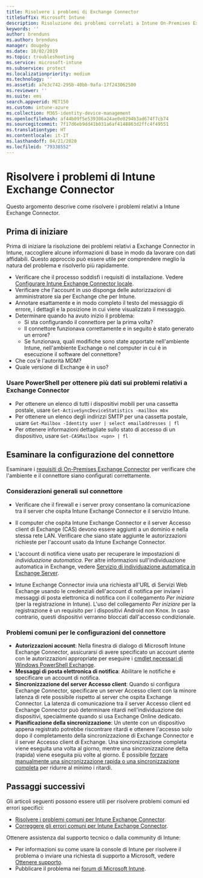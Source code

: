 ```yaml
---
title: Risolvere i problemi di Exchange Connector
titleSuffix: Microsoft Intune
description: Risoluzione dei problemi correlati a Intune On-Premises Exchange Connector.
keywords: ''
author: brenduns
ms.author: brenduns
manager: dougeby
ms.date: 10/02/2019
ms.topic: troubleshooting
ms.service: microsoft-intune
ms.subservice: protect
ms.localizationpriority: medium
ms.technology: ''
ms.assetid: a7e3c742-295b-40bb-9afa-17f243062500
ms.reviewer: ''
ms.suite: ems
search.appverid: MET150
ms.custom: intune-azure
ms.collection: M365-identity-device-management
ms.openlocfilehash: af44b09f5e539306a24ae0e0294b3ad674f7cb74
ms.sourcegitcommit: 7f17d6eb9dd41b031a6af4148863d2ffc4f49551
ms.translationtype: HT
ms.contentlocale: it-IT
ms.lasthandoff: 04/21/2020
ms.locfileid: "79338552"
---
```

# <a name="troubleshoot-the-intune-exchange-connector"></a>Risolvere i problemi di Intune Exchange Connector

Questo argomento descrive come risolvere i problemi relativi a Intune Exchange Connector.

## <a name="before-you-start"></a>Prima di iniziare

Prima di iniziare la risoluzione dei problemi relativi a Exchange Connector in Intune, raccogliere alcune informazioni di base in modo da lavorare con dati affidabili. Questo approccio può essere utile per comprendere meglio la natura del problema e risolverlo più rapidamente.

- Verificare che il processo soddisfi i requisiti di installazione. Vedere [Configurare Intune Exchange Connector locale](exchange-connector-install.md).
- Verificare che l'account in uso disponga delle autorizzazioni di amministratore sia per Exchange che per Intune.
- Annotare esattamente e in modo completo il testo del messaggio di errore, i dettagli e la posizione in cui viene visualizzato il messaggio.
- Determinare quando ha avuto inizio il problema: 
  - Si sta configurando il connettore per la prima volta? 
  - Il connettore funzionava correttamente e in seguito è stato generato un errore?
  - Se funzionava, quali modifiche sono state apportate nell'ambiente Intune, nell'ambiente Exchange o nel computer in cui è in esecuzione il software del connettore?
- Che cos'è l'autorità MDM?
- Quale versione di Exchange è in uso?

### <a name="use-powershell-to-get-more-data-on-exchange-connector-issues"></a>Usare PowerShell per ottenere più dati sui problemi relativi a Exchange Connector

- Per ottenere un elenco di tutti i dispositivi mobili per una cassetta postale, usare `Get-ActiveSyncDeviceStatistics -mailbox mbx`
- Per ottenere un elenco degli indirizzi SMTP per una cassetta postale, usare `Get-Mailbox -Identity user | select emailaddresses | fl`
- Per ottenere informazioni dettagliate sullo stato di accesso di un dispositivo, usare `Get-CASMailbox <upn> | fl`

## <a name="review-the-connector-configuration"></a>Esaminare la configurazione del connettore

Esaminare i [requisiti di On-Premises Exchange Connector](exchange-connector-install.md#intune-exchange-connector-requirements) per verificare che l'ambiente e il connettore siano configurati correttamente. 

### <a name="general-considerations-for-the-connector"></a>Considerazioni generali sul connettore

- Verificare che il firewall e i server proxy consentano la comunicazione tra il server che ospita Intune Exchange Connector e il servizio Intune.

- Il computer che ospita Intune Exchange Connector e il server Accesso client di Exchange (CAS) devono essere aggiunti a un dominio e nella stessa rete LAN. Verificare che siano state aggiunte le autorizzazioni richieste per l'account usato da Intune Exchange Connector.

- L'account di notifica viene usato per recuperare le impostazioni di *individuazione automatica*. Per altre informazioni sull'individuazione automatica in Exchange, vedere [Servizio di individuazione automatica in Exchange Server](https://docs.microsoft.com/exchange/architecture/client-access/autodiscover?view=exchserver-2016).

- Intune Exchange Connector invia una richiesta all'URL di Servizi Web Exchange usando le credenziali dell'account di notifica per inviare i messaggi di posta elettronica di notifica con il collegamento *Per iniziare* (per la registrazione in Intune). L'uso del collegamento *Per iniziare* per la registrazione è un requisito per i dispositivi Android non Knox. In caso contrario, questi dispositivi verranno bloccati dall'accesso condizionale.

### <a name="common-issues-for-connector-configurations"></a>Problemi comuni per le configurazioni del connettore

- **Autorizzazioni account**: Nella finestra di dialogo di Microsoft Intune Exchange Connector, assicurarsi di avere specificato un account utente con le autorizzazioni appropriate per eseguire i [cmdlet necessari di Windows PowerShell Exchange](exchange-connector-install.md#exchange-cmdlet-requirements).
- **Messaggi di posta elettronica di notifica**: Abilitare le notifiche e specificare un account di notifica.
- **Sincronizzazione del server Accesso client**: Quando si configura Exchange Connector, specificare un server Accesso client con la minore latenza di rete possibile rispetto al server che ospita Exchange Connector. La latenza di comunicazione tra il server Accesso client ed Exchange Connector può determinare ritardi nell'individuazione dei dispositivi, specialmente quando si usa Exchange Online dedicato.
- **Pianificazione della sincronizzazione**: Un utente con un dispositivo appena registrato potrebbe riscontrare ritardi e ottenere l'accesso solo dopo il completamento della sincronizzazione di Exchange Connector e il server Accesso client di Exchange. Una sincronizzazione completa viene eseguita una volta al giorno, mentre una sincronizzazione delta (rapida) viene eseguita più volte al giorno. È possibile [forzare manualmente una sincronizzazione rapida o una sincronizzazione completa](exchange-connector-install.md#manually-force-a-quick-sync-or-full-sync) per ridurre al minimo i ritardi.

## <a name="next-steps"></a>Passaggi successivi
Gli articoli seguenti possono essere utili per risolvere problemi comuni ed errori specifici:

- [Risolvere i problemi comuni per Intune Exchange Connector](troubleshoot-exchange-connector-common-problems.md).
- [Correggere gli errori comuni per Intune Exchange Connector](troubleshoot-exchange-connector-common-errors.md).

Ottenere assistenza dal supporto tecnico o dalla community di Intune:

- Per informazioni su come usare la console di Intune per risolvere il problema o inviare una richiesta di supporto a Microsoft, vedere [Ottenere supporto](../fundamentals/get-support.md). 
- Pubblicare il problema nei [forum di Microsoft Intune](https://social.technet.microsoft.com/Forums/en-US/home?forum=microsoftintuneprod).  
